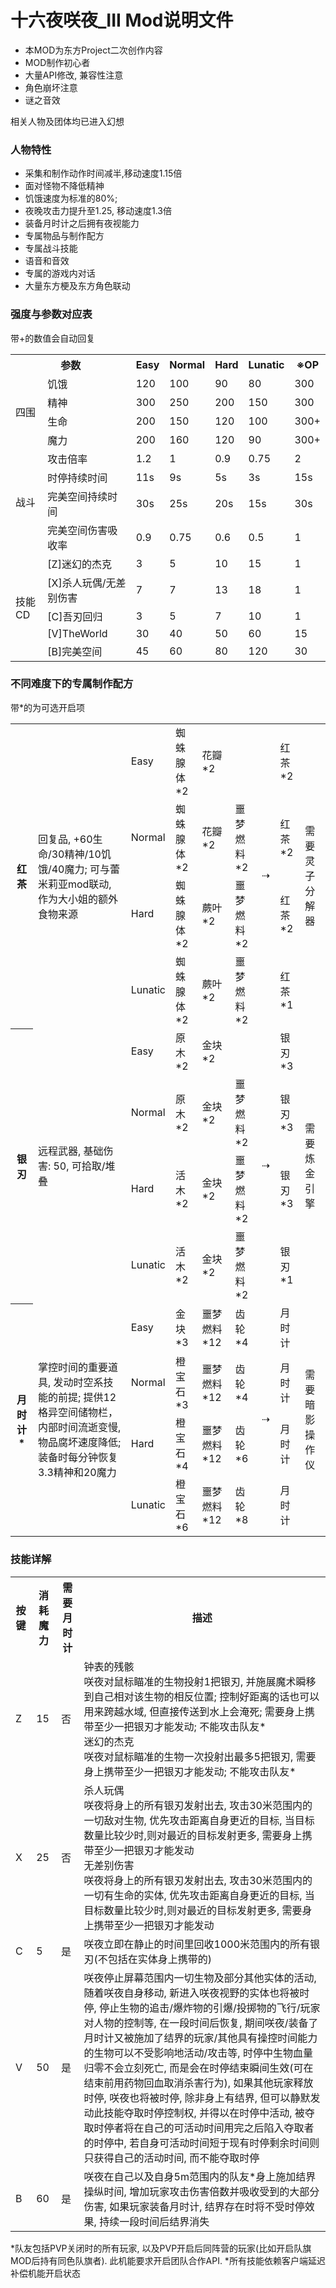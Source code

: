 # 十六夜咲夜_III Mod说明文件

- 本MOD为东方Project二次创作内容
- MOD制作初心者
- 大量API修改, 兼容性注意
- 角色崩坏注意
- 谜之音效

相关人物及团体均已进入幻想

### 人物特性

- 采集和制作动作时间减半,移动速度1.15倍
- 面对怪物不降低精神
- 饥饿速度为标准的80%;
- 夜晚攻击力提升至1.25, 移动速度1.3倍
- 装备月时计之后拥有夜视能力
- 专属物品与制作配方
- 专属战斗技能
- 语音和音效
- 专属的游戏内对话
- 大量东方梗及东方角色联动

### 强度与参数对应表
带+的数值会自动回复
<table><col/><col/><col/><col/><col/><col/><col/><col/>
<tr><th colspan="2">参数</th><th>Easy</th><th>Normal</th><th>Hard</th><th>Lunatic</th><th>※OP</th></tr>
<tr><td rowspan="4">四围</td>
    <td>饥饿</td><td>120</td><td>100</td><td>90</td><td>80</td><td>300</td></tr>
<tr><td>精神</td><td>300</td><td>250</td><td>200</td><td>150</td><td>300</td></tr>
<tr><td>生命</td><td>200</td><td>150</td><td>120</td><td>100</td><td >300+</td></tr>
<tr><td>魔力</td><td>200</td><td>160</td><td>120</td><td>90</td><td>300+</td></tr>
<tr><td rowspan="4">战斗</td>
    <td>攻击倍率</td><td>1.2</td><td>1</td><td>0.9</td><td>0.75</td><td>2</td></tr>
<tr><td>时停持续时间</td><td>11s</td><td>9s</td><td>5s</td><td>3s</td><td>15s</td></tr>
<tr><td>完美空间持续时间</td><td>30s</td><td>25s</td><td>20s</td><td>15s</td><td>30s</td></tr>
<tr><td>完美空间伤害吸收率</td><td>0.9</td><td>0.75</td><td>0.6</td><td>0.5</td><td>1</td></tr>
<tr><td rowspan="5">技能CD</td>
    <td>[Z]迷幻的杰克</td><td>3</td><td>5</td><td>10</td><td>15</td><td>1</td></tr>
<tr><td>[X]杀人玩偶/无差别伤害</td><td>7</td><td>7</td><td>13</td><td>18</td><td>1</td></tr>
<tr><td>[C]吾刃回归</td><td>3</td><td>5</td><td>7</td><td>10</td><td>1</td></tr>
<tr><td>[V]TheWorld</td><td>30</td><td>40</td><td>50</td><td>60</td><td>15</td></tr>
<tr><td>[B]完美空间</td><td>45</td><td>60</td><td>80</td><td>120</td><td>30</td></tr>
</table>

### 不同难度下的专属制作配方
带*的为可选开启项
<table><col/><col/><col/><col/><col/><col/><col/><col/>
<tr><th rowspan="5">红茶</th><td rowspan="5">回复品, +60生命/30精神/10饥饿/40魔力; 可与蕾米莉亚mod联动, 作为大小姐的额外食物来源</td></tr>
<tr><td>Easy</td><td>蜘蛛腺体*2</td><td>花瓣*2</td><td></td><td rowspan="4">⇢</td><td>红茶*2</td><td rowspan="5">需要灵子分解器</td></tr>
<tr><td>Normal</td><td>蜘蛛腺体*2</td><td>花瓣*2</td><td>噩梦燃料*2</td><td>红茶*2</td></tr>
<tr><td>Hard</td><td>蜘蛛腺体*2</td><td>蕨叶*2</td><td>噩梦燃料*2</td><td>红茶*2</td></tr>
<tr><td>Lunatic</td><td>蜘蛛腺体*2</td><td>蕨叶*2</td><td>噩梦燃料*2</td><td>红茶*1</td></tr>
<tr><th rowspan="5">银刃</th><td rowspan="5">远程武器, 基础伤害: 50, 可拾取/堆叠</td></tr>
<tr><td>Easy</td><td>原木*2</td><td>金块*2</td><td></td><td rowspan="4">⇢</td><td>银刃*3</td><td rowspan="5">需要炼金引擎</td></tr>
<tr><td>Normal</td><td>原木*2</td><td>金块*2</td><td>噩梦燃料*2</td><td>银刃*3</td></tr>
<tr><td>Hard</td><td>活木*2</td><td>金块*2</td><td>噩梦燃料*2</td><td>银刃*3</td></tr>
<tr><td>Lunatic</td><td>活木*2</td><td>金块*2</td><td>噩梦燃料*2</td><td>银刃*1</td></tr>
<tr><th rowspan="5">月时计*</th><td rowspan="5">掌控时间的重要道具, 发动时空系技能的前提; 提供12格异空间储物栏， 内部时间流逝变慢, 物品腐坏速度降低; 装备时每分钟恢复3.3精神和20魔力</td></tr>
<tr><td>Easy</td><td>金块*3</td><td>噩梦燃料*12</td><td>齿轮*4</td><td rowspan="4">⇢</td><td>月时计</td><td rowspan="5">需要暗影操作仪</td></tr>
<tr><td>Normal</td><td>橙宝石*3</td><td>噩梦燃料*12</td><td>齿轮*4</td><td>月时计</td></tr>
<tr><td>Hard</td><td>橙宝石*4</td><td>噩梦燃料*12</td><td>齿轮*6</td><td>月时计</td></tr>
<tr><td>Lunatic</td><td>橙宝石*6</td><td>噩梦燃料*12</td><td>齿轮*8</td><td>月时计</td></tr>
</table>

### 技能详解
<table><col/><col/><col/><col/>
<tr><th>按键</th><th>消耗魔力</th><th>需要月时计</th><th>描述</th></tr>
<tr><td>Z</td><td>15</td><td>否</td><td>钟表的残骸<br/> 咲夜对鼠标瞄准的生物投射1把银刃, 并施展魔术瞬移到自己相对该生物的相反位置; 控制好距离的话也可以用来跨越水域, 但直接传送到水上会淹死; 需要身上携带至少一把银刃才能发动; 不能攻击队友*<br/> 迷幻的杰克<br/> 咲夜对鼠标瞄准的生物一次投射出最多5把银刃, 需要身上携带至少一把银刃才能发动; 不能攻击队友*</td>
<tr><td>X</td><td>25</td><td>否</td><td>杀人玩偶<br/> 咲夜将身上的所有银刃发射出去, 攻击30米范围内的一切敌对生物, 优先攻击距离自身更近的目标, 当目标数量比较少时,则对最近的目标发射更多, 需要身上携带至少一把银刃才能发动<br/> 无差别伤害<br/> 咲夜将身上的所有银刃发射出去, 攻击30米范围内的一切有生命的实体, 优先攻击距离自身更近的目标, 当目标数量比较少时,则对最近的目标发射更多, 需要身上携带至少一把银刃才能发动</td>
<tr><td>C</td><td>5</td><td>是</td><td>咲夜立即在静止的时间里回收1000米范围内的所有银刃(不包括在实体身上携带的)</td>
<tr><td>V</td><td>50</td><td>是</td><td>咲夜停止屏幕范围内一切生物及部分其他实体的活动, 随着咲夜自身移动, 新进入咲夜视野的实体也将被时停, 停止生物的追击/爆炸物的引爆/投掷物的飞行/玩家对人物的控制等, 在一段时间后恢复, 期间咲夜/装备了月时计又被施加了结界的玩家/其他具有操控时间能力的生物可以不受影响地活动/攻击等, 时停中生物血量归零不会立刻死亡, 而是会在时停结束瞬间生效(可在结束前用药物回血取消杀害行为), 如果其他玩家释放时停, 咲夜也将被时停, 除非身上有结界, 但可以静默发动此技能夺取时停控制权, 并得以在时停中活动, 被夺取时停者将在自己的可活动时间用完之后陷入夺取者的时停中, 若自身可活动时间短于现有时停剩余时间则只获得自己的活动时间, 而不能夺取时停</td>
<tr><td>B</td><td>60</td><td>是</td><td>咲夜在自己以及自身5m范围内的队友*身上施加结界操纵时间, 增加玩家攻击伤害倍数并吸收受到的大部分伤害, 如果玩家装备月时计, 结界存在时将不受时停效果, 持续一段时间后结界消失</td>
</table>
*队友包括PVP关闭时的所有玩家, 以及PVP开启后同阵营的玩家(比如开启队旗MOD后持有同色队旗者). 此机能要求开启团队合作API.
*所有技能依赖客户端延迟补偿机能开启状态